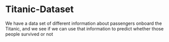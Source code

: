 # Titanic-Dataset
We have a data set of different information about passengers onboard the Titanic, and we see if we can use that information to predict whether those people survived or not
